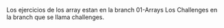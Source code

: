 Los ejercicios de los array estan en la branch 01-Arrays
Los Challenges en la branch que se llama challenges.
